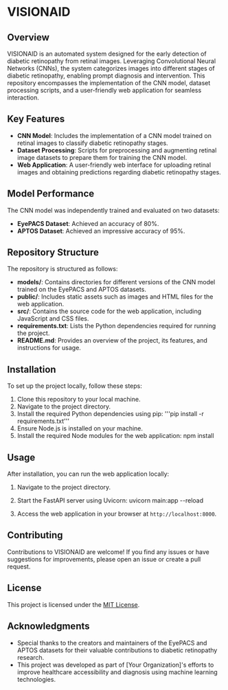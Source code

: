 # VISIONAID

## Overview

VISIONAID is an automated system designed for the early detection of diabetic retinopathy from retinal images. Leveraging Convolutional Neural Networks (CNNs), the system categorizes images into different stages of diabetic retinopathy, enabling prompt diagnosis and intervention. This repository encompasses the implementation of the CNN model, dataset processing scripts, and a user-friendly web application for seamless interaction.

## Key Features

- **CNN Model**: Includes the implementation of a CNN model trained on retinal images to classify diabetic retinopathy stages.
- **Dataset Processing**: Scripts for preprocessing and augmenting retinal image datasets to prepare them for training the CNN model.
- **Web Application**: A user-friendly web interface for uploading retinal images and obtaining predictions regarding diabetic retinopathy stages.

## Model Performance

The CNN model was independently trained and evaluated on two datasets:

- **EyePACS Dataset**: Achieved an accuracy of 80%.
- **APTOS Dataset**: Achieved an impressive accuracy of 95%.

## Repository Structure

The repository is structured as follows:

- **models/**: Contains directories for different versions of the CNN model trained on the EyePACS and APTOS datasets.
- **public/**: Includes static assets such as images and HTML files for the web application.
- **src/**: Contains the source code for the web application, including JavaScript and CSS files.
- **requirements.txt**: Lists the Python dependencies required for running the project.
- **README.md**: Provides an overview of the project, its features, and instructions for usage.

## Installation

To set up the project locally, follow these steps:

1. Clone this repository to your local machine.
2. Navigate to the project directory.
3. Install the required Python dependencies using pip:
   '''pip install -r requirements.txt'''
4. Ensure Node.js is installed on your machine.
5. Install the required Node modules for the web application:
   npm install

## Usage

After installation, you can run the web application locally:

1. Navigate to the project directory.
2. Start the FastAPI server using Uvicorn:
   uvicorn main:app --reload

3. Access the web application in your browser at `http://localhost:8000`.

## Contributing

Contributions to VISIONAID are welcome! If you find any issues or have suggestions for improvements, please open an issue or create a pull request.

## License

This project is licensed under the [MIT License](LICENSE).

## Acknowledgments

- Special thanks to the creators and maintainers of the EyePACS and APTOS datasets for their valuable contributions to diabetic retinopathy research.
- This project was developed as part of [Your Organization]'s efforts to improve healthcare accessibility and diagnosis using machine learning technologies.
